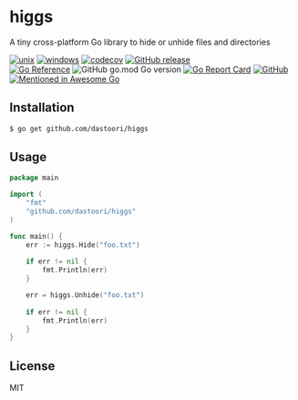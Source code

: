 # higgs

A tiny cross-platform Go library to hide or unhide files and directories

[![unix](https://github.com/dastoori/higgs/actions/workflows/unix.yml/badge.svg)](https://github.com/dastoori/higgs/actions/workflows/unix.yml)
[![windows](https://github.com/dastoori/higgs/actions/workflows/windows.yml/badge.svg)](https://github.com/dastoori/higgs/actions/workflows/windows.yml)
[![codecov](https://codecov.io/gh/dastoori/higgs/branch/master/graph/badge.svg?token=T1AJXSWI3F)](https://codecov.io/gh/dastoori/higgs)
[![GitHub release](https://img.shields.io/github/v/release/dastoori/higgs?sort=semver)](https://github.com/dastoori/higgs/releases)<br/>
[![Go Reference](https://pkg.go.dev/badge/github.com/dastoori/higgs.svg)](https://pkg.go.dev/github.com/dastoori/higgs)
![GitHub go.mod Go version](https://img.shields.io/github/go-mod/go-version/dastoori/higgs)
[![Go Report Card](https://goreportcard.com/badge/github.com/dastoori/higgs)](https://goreportcard.com/report/github.com/dastoori/higgs)
[![GitHub](https://img.shields.io/github/license/dastoori/higgs)](https://github.com/dastoori/higgs/blob/master/LICENSE)
[![Mentioned in Awesome Go](https://awesome.re/mentioned-badge.svg)](https://github.com/avelino/awesome-go)  

## Installation

```sh
$ go get github.com/dastoori/higgs
```

## Usage

```go
package main

import (
	"fmt"
	"github.com/dastoori/higgs"
)

func main() {
	err := higgs.Hide("foo.txt")
	
	if err != nil {
		fmt.Println(err)
	}

	err = higgs.Unhide("foo.txt")
	
	if err != nil {
		fmt.Println(err)
	}
}
```

## License

MIT